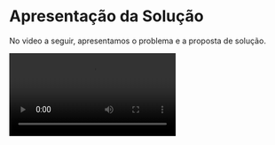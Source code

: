 # Apresentação da Solução

No video a seguir, apresentamos o problema e a proposta de solução.

<video controls>
  <source src="./ApresentacaoAgendaHub.mp4" type="video/mp4">
</video>
